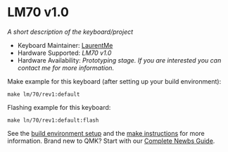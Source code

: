 # LM70 v1.0

<!--![rev1](imgur.com image replace me!)-->

*A short description of the keyboard/project*

* Keyboard Maintainer: [LaurentMe](https://github.com/LaurentMe)
* Hardware Supported: *LM70 v1.0*
* Hardware Availability: *Prototyping stage. If you are interested you can contact me for more information.*

Make example for this keyboard (after setting up your build environment):

    make lm/70/rev1:default

Flashing example for this keyboard:

    make ln/70/rev1:default:flash

See the [build environment setup](https://docs.qmk.fm/#/getting_started_build_tools) and the [make instructions](https://docs.qmk.fm/#/getting_started_make_guide) for more information. Brand new to QMK? Start with our [Complete Newbs Guide](https://docs.qmk.fm/#/newbs).
